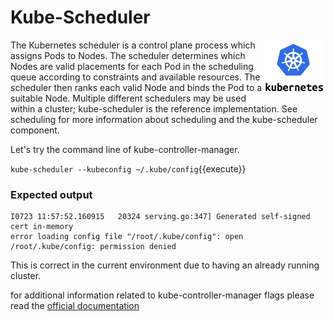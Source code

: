 # Kube-Scheduler

<img align="right" src="./assets/k8s-logo.png" width="100">

The Kubernetes scheduler is a control plane process which assigns Pods to Nodes. The scheduler determines which Nodes are valid placements for each Pod in the scheduling queue according to constraints and available resources. The scheduler then ranks each valid Node and binds the Pod to a suitable Node. Multiple different schedulers may be used within a cluster; kube-scheduler is the reference implementation. See scheduling for more information about scheduling and the kube-scheduler component.

Let's try the command line of kube-controller-manager.

`kube-scheduler --kubeconfig ~/.kube/config`{{execute}}


### Expected output
````
I0723 11:57:52.160915   20324 serving.go:347] Generated self-signed cert in-memory
error loading config file "/root/.kube/config": open /root/.kube/config: permission denied
````

This is correct in the current environment due to having an already running cluster.

for additional information related to kube-controller-manager flags please read the [official documentation](https://kubernetes.io/docs/reference/command-line-tools-reference/kube-scheduler/)